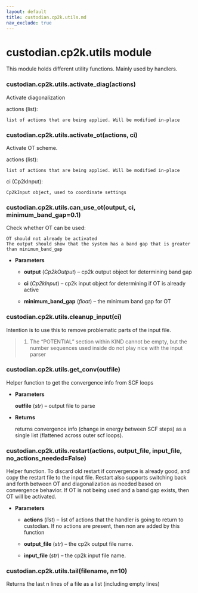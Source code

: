 ```yaml
---
layout: default
title: custodian.cp2k.utils.md
nav_exclude: true
---
```


# custodian.cp2k.utils module

This module holds different utility functions. Mainly used by handlers.


### custodian.cp2k.utils.activate_diag(actions)
Activate diagonalization

actions (list):

    list of actions that are being applied. Will be modified in-place


### custodian.cp2k.utils.activate_ot(actions, ci)
Activate OT scheme.

actions (list):

    list of actions that are being applied. Will be modified in-place

ci (Cp2kInput):

    Cp2kInput object, used to coordinate settings


### custodian.cp2k.utils.can_use_ot(output, ci, minimum_band_gap=0.1)
Check whether OT can be used:

    OT should not already be activated
    The output should show that the system has a band gap that is greater than minimum_band_gap


* **Parameters**


    * **output** (*Cp2kOutput*) – cp2k output object for determining band gap


    * **ci** (*Cp2kInput*) – cp2k input object for determining if OT is already active


    * **minimum_band_gap** (*float*) – the minimum band gap for OT



### custodian.cp2k.utils.cleanup_input(ci)
Intention is to use this to remove problematic parts of the input file.

>
> 1. The “POTENTIAL” section within KIND cannot be empty, but the number
> sequences used inside do not play nice with the input parser


### custodian.cp2k.utils.get_conv(outfile)
Helper function to get the convergence info from SCF loops


* **Parameters**

    **outfile** (*str*) – output file to parse



* **Returns**

    returns convergence info (change in energy between SCF steps) as a
    single list (flattened across outer scf loops).



### custodian.cp2k.utils.restart(actions, output_file, input_file, no_actions_needed=False)
Helper function. To discard old restart if convergence is already good, and copy
the restart file to the input file. Restart also supports switching back and forth
between OT and diagonalization as needed based on convergence behavior. If OT is not
being used and a band gap exists, then OT will be activated.


* **Parameters**


    * **actions** (*list*) – list of actions that the handler is going to return to custodian. If
    no actions are present, then non are added by this function


    * **output_file** (*str*) – the cp2k output file name.


    * **input_file** (*str*) – the cp2k input file name.



### custodian.cp2k.utils.tail(filename, n=10)
Returns the last n lines of a file as a list (including empty lines)